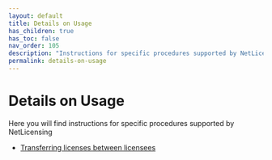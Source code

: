 ```yaml
---
layout: default
title: Details on Usage
has_children: true
has_toc: false
nav_order: 105
description: "Instructions for specific procedures supported by NetLicensing"
permalink: details-on-usage
---
```


Details on Usage
================

Here you will find instructions for specific procedures supported by NetLicensing

-   [Transferring licenses between licensees](transferring-licenses-between-licensees)

